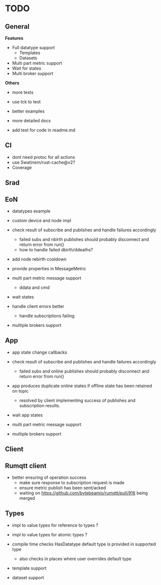 # TODO

## General

**Features**

- Full datatype support
  - Templates
  - Datasets
- Multi part metric support
- Wait for states
- Multi broker support


**Others**

- more tests
- use tck to test
- better examples
- more detailed docs

- add test for code in readme.md

## CI

- dont need protoc for all actions
- use Swatinem/rust-cache@v2?
- Coverage

## Srad

## EoN

- datatypes example
- custom device and node impl

- check result of subscribe and publishes and handle failures accordingly
  - failed subs and nbirth publishes should probably disconnect and return error from run()
  - how to handle failed dbirth/ddeaths?

- add node rebirth cooldown
- provide properties in MessageMetric
- multi part metric message support
  - ddata and cmd
- wait states
- handle client errors better
  - handle subscriptions failing
- multiple brokers support

## App

- app state change callbacks

- check result of subscribe and publishes and handle failures accordingly
  - failed subs and online publishes should probably disconnect and return error from run()
- app produces duplicate online states if offline state has been retained on topic
  - resolved by client implementing success of publishes and subscription results.
- wait app states
- multi part metric message support
- multiple brokers support

## Client

## Rumqtt client

- better ensuring of operation success
  - make sure response to subscription request is made
  - ensure metric publish has been sent/acked
  - waiting on https://github.com/bytebeamio/rumqtt/pull/916 being merged

## Types

- impl to value types for reference to types ?
- impl to value types for atomic types ?

- compile time checks HasDatatype default type is provided in supported type
  - also checks in places where user overrides default type


- template support
- dataset support
